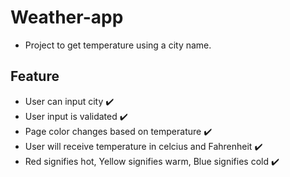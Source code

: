 # Weather-app

- Project to get temperature using a city name.

## Feature

- User can input city :heavy_check_mark:
- User input is validated :heavy_check_mark:
- Page color changes based on temperature :heavy_check_mark:
- User will receive temperature in celcius and Fahrenheit :heavy_check_mark:
- Red signifies hot, Yellow signifies warm, Blue signifies cold :heavy_check_mark:
